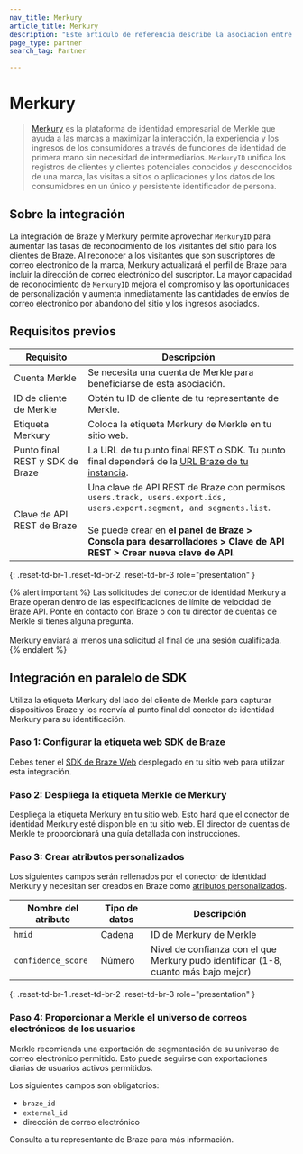 ```yaml
---
nav_title: Merkury
article_title: Merkury
description: "Este artículo de referencia describe la asociación entre Braze y Merkury, una plataforma de identidad empresarial para tus aplicaciones, que te permite aprovechar el `MerkuryID` para aumentar las tasas de reconocimiento de los visitantes del sitio de los clientes de Braze."
page_type: partner
search_tag: Partner

---
```


# Merkury

> [Merkury](https://merkury.merkleinc.com/) es la plataforma de identidad empresarial de Merkle que ayuda a las marcas a maximizar la interacción, la experiencia y los ingresos de los consumidores a través de funciones de identidad de primera mano sin necesidad de intermediarios. `MerkuryID` unifica los registros de clientes y clientes potenciales conocidos y desconocidos de una marca, las visitas a sitios o aplicaciones y los datos de los consumidores en un único y persistente identificador de persona.



## Sobre la integración

La integración de Braze y Merkury permite aprovechar `MerkuryID` para aumentar las tasas de reconocimiento de los visitantes del sitio para los clientes de Braze. Al reconocer a los visitantes que son suscriptores de correo electrónico de la marca, Merkury actualizará el perfil de Braze para incluir la dirección de correo electrónico del suscriptor. La mayor capacidad de reconocimiento de `MerkuryID` mejora el compromiso y las oportunidades de personalización y aumenta inmediatamente las cantidades de envíos de correo electrónico por abandono del sitio y los ingresos asociados. 

## Requisitos previos

| Requisito | Descripción |
| --- | --- |
| Cuenta Merkle | Se necesita una cuenta de Merkle para beneficiarse de esta asociación. |
| ID de cliente de Merkle | Obtén tu ID de cliente de tu representante de Merkle. |
| Etiqueta Merkury | Coloca la etiqueta Merkury de Merkle en tu sitio web. |
| Punto final REST y SDK de Braze | La URL de tu punto final REST o SDK. Tu punto final dependerá de la [URL Braze de tu instancia]({{site.baseurl}}/api/basics/#endpoints). |
| Clave de API REST de Braze | Una clave de API REST de Braze con permisos `users.track, users.export.ids, users.export.segment, and segments.list`. <br><br>Se puede crear en **el panel de Braze > Consola para desarrolladores > Clave de API REST > Crear nueva clave de API**. |
{: .reset-td-br-1 .reset-td-br-2 .reset-td-br-3 role="presentation" }

{% alert important %}
Las solicitudes del conector de identidad Merkury a Braze operan dentro de las especificaciones de límite de velocidad de Braze API. Ponte en contacto con Braze o con tu director de cuentas de Merkle si tienes alguna pregunta.<br><br>Merkury enviará al menos una solicitud al final de una sesión cualificada.
{% endalert %}

## Integración en paralelo de SDK

Utiliza la etiqueta Merkury del lado del cliente de Merkle para capturar dispositivos Braze y los reenvía al punto final del conector de identidad Merkury para su identificación.

### Paso 1: Configurar la etiqueta web SDK de Braze

Debes tener el [SDK de Braze Web]({{site.baseurl}}/developer_guide/platform_integration_guides/web/initial_sdk_setup/#install-gtm) desplegado en tu sitio web para utilizar esta integración.

### Paso 2: Despliega la etiqueta Merkle de Merkury

Despliega la etiqueta Merkury en tu sitio web. Esto hará que el conector de identidad Merkury esté disponible en tu sitio web. El director de cuentas de Merkle te proporcionará una guía detallada con instrucciones.

### Paso 3: Crear atributos personalizados

Los siguientes campos serán rellenados por el conector de identidad Merkury y necesitan ser creados en Braze como [atributos personalizados]({{site.baseurl}}/user_guide/data_and_analytics/custom_data/custom_attributes#custom-attributes).

| Nombre del atributo | Tipo de datos | Descripción |
| --- | --- | --- |
| `hmid` | Cadena | ID de Merkury de Merkle |
| `confidence_score` | Número | Nivel de confianza con el que Merkury pudo identificar (1-8, cuanto más bajo mejor) |
{: .reset-td-br-1 .reset-td-br-2 .reset-td-br-3 role="presentation" }

### Paso 4: Proporcionar a Merkle el universo de correos electrónicos de los usuarios

Merkle recomienda una exportación de segmentación de su universo de correo electrónico permitido. Esto puede seguirse con exportaciones diarias de usuarios activos permitidos.

Los siguientes campos son obligatorios:

- `braze_id`
- `external_id`
- dirección de correo electrónico

Consulta a tu representante de Braze para más información.

